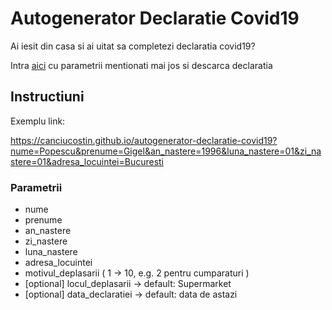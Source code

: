 # Autogenerator Declaratie Covid19

Ai iesit din casa si ai uitat sa completezi declaratia covid19?

Intra [aici](https://canciucostin.github.io/autogenerator-declaratie-covid19) cu parametrii mentionati mai jos si descarca declaratia

## Instructiuni

Exemplu link:

https://canciucostin.github.io/autogenerator-declaratie-covid19?nume=Popescu&prenume=Gigel&an_nastere=1996&luna_nastere=01&zi_nastere=01&adresa_locuintei=Bucuresti


### Parametrii

* nume
* prenume
* an_nastere
* zi_nastere
* luna_nastere
* adresa_locuintei
* motivul_deplasarii ( 1 -> 10, e.g. 2 pentru cumparaturi )
* [optional] locul_deplasarii -> default: Supermarket
* [optional] data_declaratiei -> default: data de astazi
